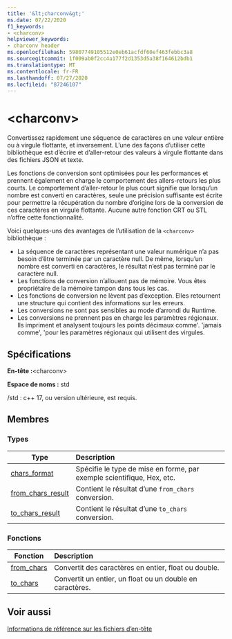 ```yaml
---
title: '&lt;charconv&gt;'
ms.date: 07/22/2020
f1_keywords:
- <charconv>
helpviewer_keywords:
- charconv header
ms.openlocfilehash: 59807749105512e0eb61acfdf60ef463febbc3a8
ms.sourcegitcommit: 1f009ab0f2cc4a177f2d1353d5a38f164612bdb1
ms.translationtype: MT
ms.contentlocale: fr-FR
ms.lasthandoff: 07/27/2020
ms.locfileid: "87246107"
---
```

# <a name="ltcharconvgt"></a>&lt;charconv&gt;

Convertissez rapidement une séquence de caractères en une valeur entière ou à virgule flottante, et inversement.
L’une des façons d’utiliser cette bibliothèque est d’écrire et d’aller-retour des valeurs à virgule flottante dans des fichiers JSON et texte.

Les fonctions de conversion sont optimisées pour les performances et prennent également en charge le comportement des allers-retours les plus courts. Le comportement d’aller-retour le plus court signifie que lorsqu’un nombre est converti en caractères, seule une précision suffisante est écrite pour permettre la récupération du nombre d’origine lors de la conversion de ces caractères en virgule flottante. Aucune autre fonction CRT ou STL n’offre cette fonctionnalité.

Voici quelques-uns des avantages de l’utilisation de la `<charconv>` bibliothèque :

- La séquence de caractères représentant une valeur numérique n’a pas besoin d’être terminée par un caractère null. De même, lorsqu’un nombre est converti en caractères, le résultat n’est pas terminé par le caractère null.
- Les fonctions de conversion n’allouent pas de mémoire. Vous êtes propriétaire de la mémoire tampon dans tous les cas.
- Les fonctions de conversion ne lèvent pas d’exception. Elles retournent une structure qui contient des informations sur les erreurs.
- Les conversions ne sont pas sensibles au mode d’arrondi du Runtime.
- Les conversions ne prennent pas en charge les paramètres régionaux. Ils impriment et analysent toujours les points décimaux comme'. 'jamais comme', 'pour les paramètres régionaux qui utilisent des virgules.

## <a name="requirements"></a>Spécifications

**En-tête :**\<charconv>

**Espace de noms :** std

/std : c++ 17, ou version ultérieure, est requis.

## <a name="members"></a>Membres

### <a name="types"></a>Types

| Type | Description |
|-|:-|
| [chars_format](chars-format-class.md) | Spécifie le type de mise en forme, par exemple scientifique, Hex, etc. |
| [from_chars_result](from-chars-result-structure.md) | Contient le résultat d’une `from_chars` conversion. |
| [to_chars_result](to-chars-result-structure.md) | Contient le résultat d’une `to_chars` conversion. |

### <a name="functions"></a>Fonctions

| Fonction | Description |
|-|:-|
| [from_chars](charconv-functions.md#from_chars) | Convertit des caractères en entier, float ou double. |
| [to_chars](charconv-functions.md#to_chars)| Convertit un entier, un float ou un double en caractères. |

## <a name="see-also"></a>Voir aussi

[Informations de référence sur les fichiers d’en-tête](cpp-standard-library-header-files.md)


